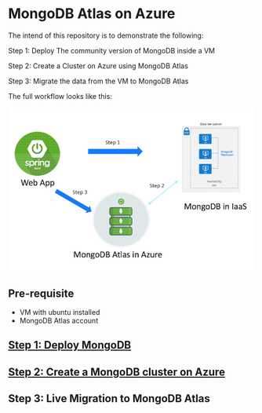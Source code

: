 # MongoDB Atlas on Azure 

The intend of this repository is to demonstrate the following:


Step 1: Deploy The community version of MongoDB inside a VM

Step 2: Create a Cluster on Azure using MongoDB Atlas

Step 3: Migrate the data from the VM to MongoDB Atlas


The full workflow looks like this:

![Overview](/imgs/overview.png "Overview")


## Pre-requisite

- VM with ubuntu installed
- MongoDB Atlas account 


## [Step 1: Deploy MongoDB](/step1/README.md) 

## [Step 2: Create a MongoDB cluster on Azure](/step2/README.md)

## Step 3: Live Migration to MongoDB Atlas




